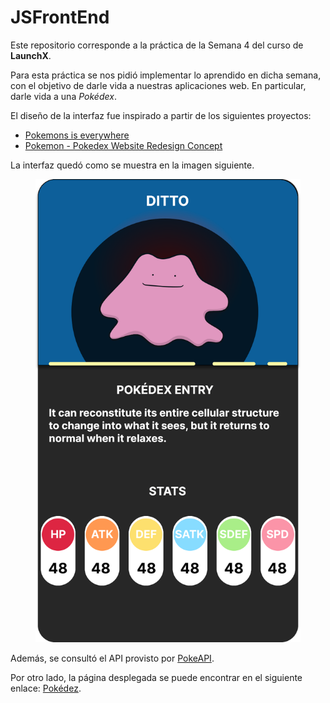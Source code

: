 # JSFrontEnd

Este repositorio corresponde a la práctica de la Semana 4 del curso de **LaunchX**.

Para esta práctica se nos pidió implementar lo aprendido en dicha semana, con el objetivo de darle vida a nuestras aplicaciones web. En particular, darle vida a una _Pokédex_. 

El diseño de la interfaz fue inspirado a partir de los siguientes proyectos:

* [Pokemons is everywhere](https://www.behance.net/gallery/45859535/Pokemons-is-everywhere/modules/274030343)
* [Pokemon - Pokedex Website Redesign Concept](https://www.behance.net/gallery/113562309/Pokemon-Pokedex-Website-Redesign-Concept/modules/648800201)

La interfaz quedó como se muestra en la imagen siguiente.

<figure>
    <div align = "center">
        <img src="./assets/UIDesign.svg" alt="UI Design">
    </div>
</figure>

Además, se consultó el API provisto por [PokeAPI](https://pokeapi.co/).

Por otro lado, la página desplegada se puede encontrar en el siguiente enlace: [Pokédez](https://pokedex-marcoslm.netlify.app/).